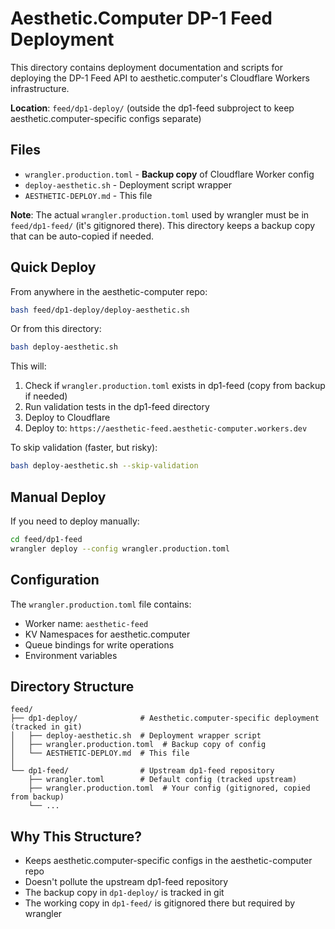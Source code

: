 # Aesthetic.Computer DP-1 Feed Deployment

This directory contains deployment documentation and scripts for deploying the DP-1 Feed API to aesthetic.computer's Cloudflare Workers infrastructure.

**Location**: `feed/dp1-deploy/` (outside the dp1-feed subproject to keep aesthetic.computer-specific configs separate)

## Files

- `wrangler.production.toml` - **Backup copy** of Cloudflare Worker config
- `deploy-aesthetic.sh` - Deployment script wrapper
- `AESTHETIC-DEPLOY.md` - This file

**Note**: The actual `wrangler.production.toml` used by wrangler must be in `feed/dp1-feed/` (it's gitignored there). This directory keeps a backup copy that can be auto-copied if needed.

## Quick Deploy

From anywhere in the aesthetic-computer repo:

```bash
bash feed/dp1-deploy/deploy-aesthetic.sh
```

Or from this directory:

```bash
bash deploy-aesthetic.sh
```

This will:
1. Check if `wrangler.production.toml` exists in dp1-feed (copy from backup if needed)
2. Run validation tests in the dp1-feed directory
3. Deploy to Cloudflare
4. Deploy to: `https://aesthetic-feed.aesthetic-computer.workers.dev`

To skip validation (faster, but risky):
```bash
bash deploy-aesthetic.sh --skip-validation
```

## Manual Deploy

If you need to deploy manually:
```bash
cd feed/dp1-feed
wrangler deploy --config wrangler.production.toml
```

## Configuration

The `wrangler.production.toml` file contains:
- Worker name: `aesthetic-feed`
- KV Namespaces for aesthetic.computer
- Queue bindings for write operations
- Environment variables

## Directory Structure

```
feed/
├── dp1-deploy/              # Aesthetic.computer-specific deployment (tracked in git)
│   ├── deploy-aesthetic.sh  # Deployment wrapper script
│   ├── wrangler.production.toml  # Backup copy of config
│   └── AESTHETIC-DEPLOY.md  # This file
│
└── dp1-feed/                # Upstream dp1-feed repository
    ├── wrangler.toml        # Default config (tracked upstream)
    ├── wrangler.production.toml  # Your config (gitignored, copied from backup)
    └── ...
```

## Why This Structure?

- Keeps aesthetic.computer-specific configs in the aesthetic-computer repo
- Doesn't pollute the upstream dp1-feed repository
- The backup copy in `dp1-deploy/` is tracked in git
- The working copy in `dp1-feed/` is gitignored there but required by wrangler
